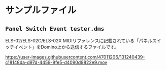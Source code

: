 # サンプルファイル

## `Panel Switch Event tester.dms`

ELS-02/ELS-02C/ELS-02X MIDIリファレンスに記載されている「パネルスイッチイベント」をDomino上から送信するファイルです。

https://user-images.githubusercontent.com/47011206/131240439-c18148da-d97d-4459-9fe5-d4090d9822e9.mov
